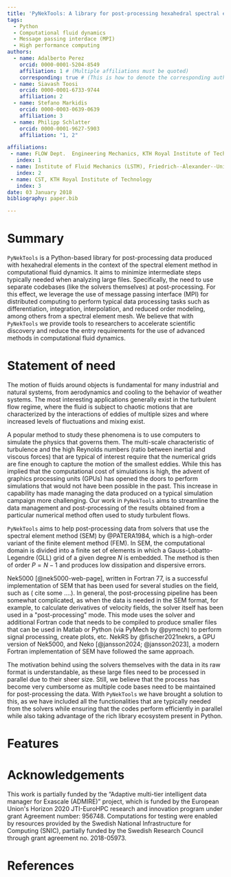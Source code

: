```yaml
---
title: 'PyNekTools: A library for post-processing hexahedral spectral element data.'
tags:
  - Python
  - Computational fluid dynamics
  - Message passing interdace (MPI)
  - High performance computing
authors:
  - name: Adalberto Perez
    orcid: 0000-0001-5204-8549
    affiliation: 1 # (Multiple affiliations must be quoted)
    corresponding: true # (This is how to denote the corresponding author)
  - name: Siavash Toosi
    orcid: 0000-0001-6733-9744
    affiliation: 2
  - name: Stefano Markidis
    orcid: 0000-0003-0639-0639
    affiliation: 3
  - name: Philipp Schlatter
    orcid: 0000-0001-9627-5903
    affiliation: "1, 2"

affiliations:
 - name: FLOW Dept.  Engineering Mechanics, KTH Royal Institute of Technology
   index: 1
 - name: Institute of Fluid Mechanics (LSTM), Friedrich--Alexander--Universität (FAU)
   index: 2
 - name: CST, KTH Royal Institute of Technology
   index: 3
date: 03 January 2018
bibliography: paper.bib

---
```


# Summary

`PyNekTools` is a Python-based library for post-processing data produced with hexahedral elements in the context of the spectral element method in computational fluid dynamics. It aims to minimize intermediate steps typically needed when analyzing large files. Specifically, the need to use separate codebases (like the solvers themselves) at post-processing. For this effect, we leverage the use of message passing interface (MPI) for distributed computing to perform typical data processing tasks such as differentiation, integration, interpolation, and reduced order modeling, among others from a spectral element mesh. We believe that with `PyNekTools` we provide tools to researchers to accelerate scientific discovery and reduce the entry requirements for the use of advanced methods in computational fluid dynamics.

# Statement of need

The motion of fluids around objects is fundamental for many industrial and natural systems, from aerodynamics and cooling to the behavior of weather systems. The most interesting applications generally exist in the turbulent flow regime, where the fluid is subject to chaotic motions that are characterized by the interactions of eddies of multiple sizes and where increased levels of fluctuations and mixing exist.

A popular method to study these phenomena is to use computers to simulate the physics that governs them. The multi-scale characteristic of turbulence and the high Reynolds numbers (ratio between inertial and viscous forces) that are typical of interest require that the numerical grids are fine enough to capture the motion of the smallest eddies. While this has implied that the computational cost of simulations is high, the advent of graphics processing units (GPUs) has opened the doors to perform simulations that would not have been possible in the past. This increase in capability has made managing the data produced on a typical simulation campaign more challenging. Our work in `PyNekTools` aims to streamline the data management and post-processing of the results obtained from a particular numerical method often used to study turbulent flows.

`PyNekTools` aims to help post-processing data from solvers that use the spectral element method (SEM) by @PATERA1984, which is a high-order variant of the finite element method (FEM). In SEM, the computational domain is divided into a finite set of elements in which a Gauss-Lobatto-Legendre (GLL) grid of a given degree $N$ is embedded. The method is then of order $P = N - 1$ and produces low dissipation and dispersive errors. 

Nek5000 [@nek5000-web-page], written in Fortran 77, is a successful implementation of SEM that has been used for several studies on the field, such as ( cite some ....). In general, the post-processing pipeline has been somewhat complicated, as when the data is needed in the SEM format, for example, to calculate derivatives of velocity fields, the solver itself has been used in a "post-processing" mode. This mode uses the solver and additional Fortran code that needs to be compiled to produce smaller files that can be used in Matlab or Python (via PyMech by @pymech) to perform signal processing, create plots, etc. NekRS by @fischer2021nekrs,  a GPU version of Nek5000, and Neko [@jansson2024; @jansson2023], a modern Fortran implementation of SEM have followed the same approach. 

The motivation behind using the solvers themselves with the data in its raw format is understandable, as these large files need to be processed in parallel due to their sheer size. Still, we believe that the process has become very cumbersome as multiple code bases need to be maintained for post-processing the data. With `PyNekTools` we have brought a solution to this, as we have included all the functionalities that are typically needed from the solvers while ensuring that the codes perform efficiently in parallel while also taking advantage of the rich library ecosystem present in Python.

# Features 

# Acknowledgements

This work is partially funded by the “Adaptive multi-tier intelligent data manager for Exascale (ADMIRE)” project, which is funded by the European Union's Horizon 2020 JTI-EuroHPC research and innovation program under grant Agreement number: 956748. Computations for testing were enabled by resources provided by the Swedish National Infrastructure for Computing (SNIC), partially funded by the Swedish Research Council through grant agreement no. 2018-05973.

# References
